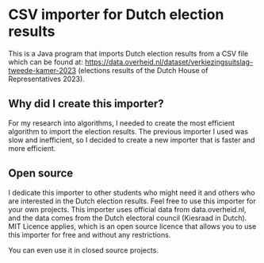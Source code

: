 # CSV importer for Dutch election results
This is a Java program that imports Dutch election results from a CSV file which can be found at: https://data.overheid.nl/dataset/verkiezingsuitslag-tweede-kamer-2023 (elections results of the Dutch House of Representatives 2023).

## Why did I create this importer?
For my research into algorithms, I needed to create the most efficient algorithm to import the election results.
The previous importer I used was slow and inefficient, so I decided to create a new importer that is faster and more efficient.

## Open source
I dedicate this importer to other students who might need it and others who are interested in the Dutch election results. Feel free to use this importer for your own projects.
This importer uses official data from data.overheid.nl, and the data comes from the Dutch electoral council (Kiesraad in Dutch).
MIT Licence applies, which is an open source licence that allows you to use this importer for free and without any restrictions.

You can even use it in closed source projects.

